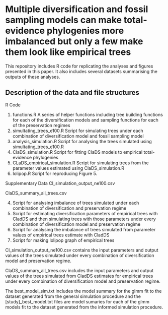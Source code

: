# Multiple diversification and fossil sampling models can make total-evidence phylogenies more imbalanced but only a few make them look like empirical trees

This repository includes R code for replicating the analyses and figures presented in this paper. It also includes several datasets summarising the outputs of these analyses. 

## Description of the data and file structures
R Code
1) functions.R
    A series of helper functions including tree building functions for each of the diversification models and sampling functions for each of the preservation regimes
2) simultating_trees_e100.R
   Script for simulating trees under each combination of diversification model and fossil sampling model
3) analysis_simulation.R
   Script for analysing the trees simulated using simultating_trees_e100.R
4) ClaDS_simulation.R
   Script for fitting ClaDS models to empirical total-evidence phylogenies
5) CLaDS_empirical_simulation.R
   Script for simulating trees from the parameter values estimated using ClaDS_simulation.R
6) lolipop.R
   Script for reproducing Figure 5.

Supplementary Data
CI_simulation_output_ne100.csv

ClaDS_summary_all_trees.csv

4. Script for analysing imbalance of trees simulated under each combination of diversification and preservation regime
5. Script for estimating diversification parameters of empirical trees with CladDS and then simulating trees with those parameters under every combination of diversification model and preservation regime
6. Script for analysing the imbalance of trees simulated from parameter values of empirical trees estimate with CladDS
7. Script for making lolipop graph of empirical trees

CI_simulation_output_ne100.csv contains the input parameters and output values of the trees simulated under every combination of diversification model and preservation regime. 

ClaDS_summary_all_trees.csv includes the input parameters and output values of the trees simulated from CladDS estimates for empirical trees under every combination of diversification model and preservation regime.

The best_model_sim.txt includes the model summary for the glmm fit to the dataset generated from the general simulation procedure and the [study]_best_model.txt files are model sumaries for each of the glmm models fit to the dataset generated from the informed simulation procedure. 
